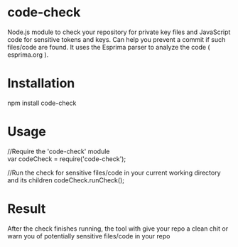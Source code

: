 # code-check
Node.js module to check your repository for private key files and JavaScript code for sensitive tokens and keys. Can help you prevent a commit if such files/code are found. It uses the Esprima parser to analyze the code ( esprima.org ).

# Installation
npm install code-check

# Usage

//Require the 'code-check' module<br>
var codeCheck = require('code-check');

//Run the check for sensitive files/code in your current working directory and its children
codeCheck.runCheck();

# Result
After the check finishes running, the tool with give your repo a clean chit or warn you of potentially sensitive files/code in your repo


